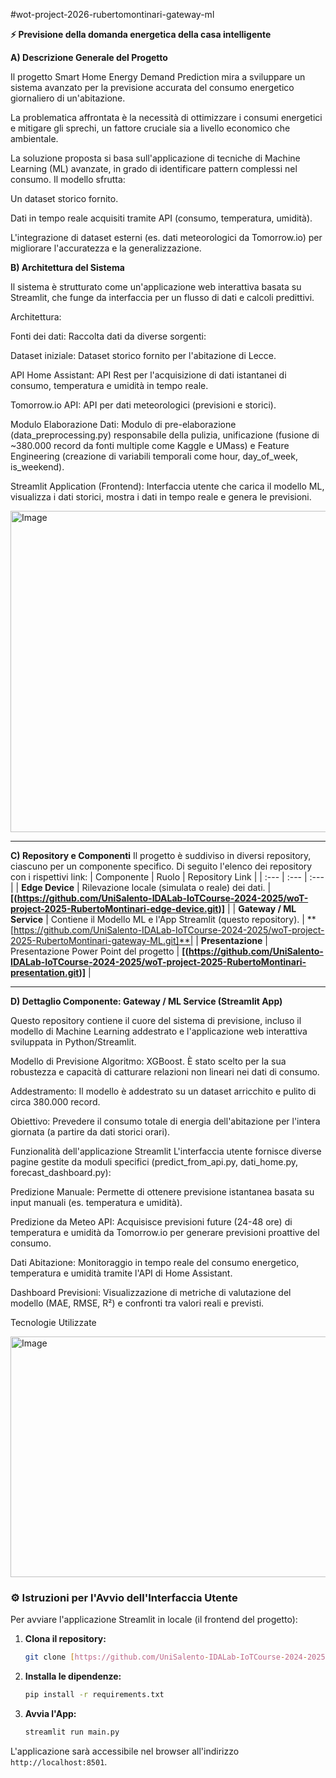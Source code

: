 #wot-project-2026-rubertomontinari-gateway-ml

**⚡ **Previsione della domanda energetica della casa intelligente****


**A) Descrizione Generale del Progetto**

Il progetto Smart Home Energy Demand Prediction mira a sviluppare un sistema avanzato per la previsione accurata del consumo energetico giornaliero di un'abitazione.

La problematica affrontata è la necessità di ottimizzare i consumi energetici e mitigare gli sprechi, un fattore cruciale sia a livello economico che ambientale.

La soluzione proposta si basa sull'applicazione di tecniche di Machine Learning (ML) avanzate, in grado di identificare pattern complessi nel consumo. Il modello sfrutta:

Un dataset storico fornito.

Dati in tempo reale acquisiti tramite API (consumo, temperatura, umidità).

L'integrazione di dataset esterni (es. dati meteorologici da Tomorrow.io) per migliorare l'accuratezza e la generalizzazione.

**B) Architettura del Sistema**

Il sistema è strutturato come un'applicazione web interattiva basata su Streamlit, che funge da interfaccia per un flusso di dati e calcoli predittivi.

Architettura:

Fonti dei dati: Raccolta dati da diverse sorgenti:

Dataset iniziale: Dataset storico fornito per l'abitazione di Lecce.

API Home Assistant: API Rest per l'acquisizione di dati istantanei di consumo, temperatura e umidità in tempo reale.

Tomorrow.io API: API per dati meteorologici (previsioni e storici).

Modulo Elaborazione Dati: Modulo di pre-elaborazione (data_preprocessing.py) responsabile della pulizia, unificazione (fusione di ~380.000 record da fonti multiple come Kaggle e UMass) e Feature Engineering (creazione di variabili temporali come hour, day_of_week, is_weekend).

Streamlit Application (Frontend): Interfaccia utente che carica il modello ML, visualizza i dati storici, mostra i dati in tempo reale e genera le previsioni.


<img width="877" height="514" alt="Image" src="https://github.com/user-attachments/assets/a774f1ff-40f4-4569-bb08-25405fbea028" />

---

**C) Repository e Componenti**
Il progetto è suddiviso in diversi repository, ciascuno per un componente specifico. Di seguito l'elenco dei repository con i rispettivi link:
| Componente | Ruolo | Repository Link |
| :--- | :--- | :--- |
| **Edge Device** | Rilevazione locale (simulata o reale) dei dati. | **[(https://github.com/UniSalento-IDALab-IoTCourse-2024-2025/woT-project-2025-RubertoMontinari-edge-device.git)]** |
| **Gateway / ML Service** | Contiene il Modello ML e l'App Streamlit (questo repository). | **[https://github.com/UniSalento-IDALab-IoTCourse-2024-2025/woT-project-2025-RubertoMontinari-gateway-ML.git]**|
| **Presentazione** | Presentazione Power Point del progetto | **[(https://github.com/UniSalento-IDALab-IoTCourse-2024-2025/woT-project-2025-RubertoMontinari-presentation.git)]** |



---

 **D) Dettaglio Componente: Gateway / ML Service (Streamlit App)**

Questo repository contiene il cuore del sistema di previsione, incluso il modello di Machine Learning addestrato e l'applicazione web interattiva sviluppata in Python/Streamlit.

Modello di Previsione
Algoritmo: XGBoost. È stato scelto per la sua robustezza e capacità di catturare relazioni non lineari nei dati di consumo.

Addestramento: Il modello è addestrato su un dataset arricchito e pulito di circa 380.000 record.

Obiettivo: Prevedere il consumo totale di energia dell'abitazione per l'intera giornata (a partire da dati storici orari).

Funzionalità dell'applicazione Streamlit
L'interfaccia utente fornisce diverse pagine gestite da moduli specifici (predict_from_api.py, dati_home.py, forecast_dashboard.py):

Predizione Manuale: Permette di ottenere previsione istantanea basata su input manuali (es. temperatura e umidità).

Predizione da Meteo API: Acquisisce previsioni future (24-48 ore) di temperatura e umidità da Tomorrow.io per generare previsioni proattive del consumo.

Dati Abitazione: Monitoraggio in tempo reale del consumo energetico, temperatura e umidità tramite l'API di Home Assistant.

Dashboard Previsioni: Visualizzazione di metriche di valutazione del modello (MAE, RMSE, R²) e confronti tra valori reali e previsti.

Tecnologie Utilizzate

<img width="888" height="385" alt="Image" src="https://github.com/user-attachments/assets/954e7f44-052c-4ed4-bc7e-f3b4f946caa7" />


### ⚙️ Istruzioni per l'Avvio dell'Interfaccia Utente

Per avviare l'applicazione Streamlit in locale (il frontend del progetto):

1.  **Clona il repository:**
    ```bash
    git clone [https://github.com/UniSalento-IDALab-IoTCourse-2024-2025/wot-project-part1-MaraMonti.git]
    ```
2.  **Installa le dipendenze:** 
    ```bash
    pip install -r requirements.txt
    ```
3.  **Avvia l'App:**
    ```bash
    streamlit run main.py
    ```
L'applicazione sarà accessibile nel browser all'indirizzo `http://localhost:8501`.
